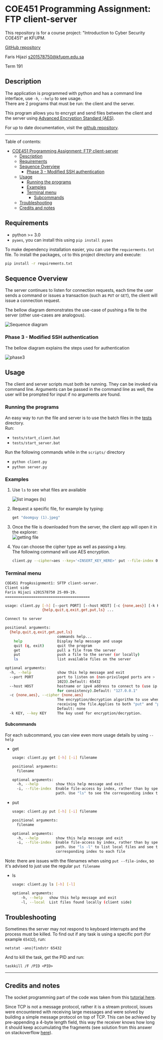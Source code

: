 # COE451 Programming Assignment: FTP client-server

This repository is for a course project: "Introduction to Cyber Security COE451" at KFUPM.

[GitHub repository](https://github.com/FarisHijazi/Secure-FileTransfer)

Faris Hijazi [s201578750@kfupm.edu.sa](mailto:s201578750@kfupm.edu.sa)

Term 191

## Description

The application is programmed with python and has a command line interface, use `-h`, `--help` to see usage.  
There are 2 programs that must be run: the client and the server.

This program allows you to encrypt and send files between the client and the server using [Advanced Encryption Standard (AES)](https://en.wikipedia.org/wiki/Advanced_Encryption_Standard).

For up to date documentation, visit the [github repository](https://github.com/FarisHijazi/Secure-FileTransfer).

----

Table of contents:

- [COE451 Programming Assignment: FTP client-server](#coe451-programming-assignment-ftp-client-server)
  - [Description](#description)
  - [Requirements](#requirements)
  - [Sequence Overview](#sequence-overview)
    - [Phase 3 - Modified SSH authentication](#phase-3---modified-ssh-authentication)
  - [Usage](#usage)
    - [Running the programs](#running-the-programs)
    - [Examples](#examples)
    - [Terminal menu](#terminal-menu)
      - [Subcommands](#subcommands)
  - [Troubleshooting](#troubleshooting)
  - [Credits and notes](#credits-and-notes)

## Requirements

- python >= 3.0
- `pyaes`, you can install this using `pip install pyaes`

To make dependency installation easier, you can use the `requierments.txt` file.
To install the packages, `cd` to this project directory and execute:

```sh
pip install -r requirements.txt
```

## Sequence Overview

The server continues to listen for connection requests, each time the user sends a command or issues a transaction (such as `PUT` or `GET`), the client will issue a connection request.

The bellow diagram demonstrates the use-case of pushing a file to the server (other use-cases are analogous).

![Sequence diagram](./docs/imgs/Sequence_diagram.svg)

### Phase 3 - Modified SSH authentication

The bellow diagram explains the steps used for authentication

![phase3](docs/imgs/phase3_diagram.png)

## Usage

The client and server scripts must both be running.
They can be invoked via command line.
Arguments can be passed in the command line as well, the user will be prompted for input if no arguments are found.

### Running the programs

An easy way to run the file and server is to use the batch files in the [tests](tests/) directory.  
Run:

- `tests/start_client.bat`
- `tests/start_server.bat`

Run the following commands while in the `scripts/` directory

- `python client.py`
- `python server.py`

### Examples

1. Use `ls` to see what files are available

    ![list images (ls)](./docs/imgs/ls.png)

2. Request a specific file, for example by typing:

    ```sh
    get "doomguy (1).jpeg"
    ```

3. Once the file is downloaded from the server, the client app will open it in the explorer:  
    ![getting file](./docs/imgs/getting_file2.png)
4. You can choose the cipher type as well as passing a key.  
   The following command will use AES encryption.

   ```sh
   client.py --cipher=aes --key='<INSERT_KEY_HERE>' put --file-index 0
   ```

### Terminal menu

```sh
COE451 ProgAssignment1: SFTP client-server.
Client side
Faris Hijazi s201578750 25-09-19.
=======================================

usage: client.py [-h] [--port PORT] [--host HOST] [-c {none,aes}] [-k KEY]
                 {help,quit,q,exit,get,put,ls} ...

Connect to server

positional arguments:
  {help,quit,q,exit,get,put,ls}
                        commands help...
    help                Display help message and usage
    quit (q, exit)      quit the program
    get                 pull a file from the server
    put                 push a file to the server (or locally)
    ls                  list available files on the server

optional arguments:
  -h, --help            show this help message and exit
  --port PORT           port to listen on (non-privileged ports are >
                        1023).Default: 65432
  --host HOST           hostname or ipv4 address to connect to (use ip address
                        for consistency).Default: "127.0.0.1"
  -c {none,aes}, --cipher {none,aes}
                        The encryption/decryption algorithm to use when
                        receiving the file.Applies to both "put" and "pull".
                        Default: none
  -k KEY, --key KEY     The key used for encryption/decryption.
```

#### Subcommands

For each subcommand, you can view even more usage details by using `--help`

- get

    ```sh
    usage: client.py get [-h] [-i] filename

    positional arguments:
      filename

    optional arguments:
      -h, --help        show this help message and exit
      -i, --file-index  Enable file-access by index, rather than by specifying the
                        path. Use "ls" to see the corresponding index to each file
    ```

- put

    ```sh
    usage: client.py put [-h] [-i] filename

    positional arguments:
      filename

    optional arguments:
      -h, --help        show this help message and exit
      -i, --file-index  Enable file-access by index, rather than by specifying the
                        path. Use "ls -l" to list local files and see the
                        corresponding index to each file
    ```

Note: there are issues with the filenames when using `put --file-index`, so it's advised to just use the regular `put filename`

- ls

    ```sh
    usage: client.py ls [-h] [-l]

    optional arguments:
        -h, --help   show this help message and exit
        -l, --local  List files found locally (client side)
    ```

## Troubleshooting

Sometimes the server may not respond to keyboard interrupts and the process must be killed.
To find out if any task is using a specific port (for example `65432`), run:

```
netstat -ano|findstr 65432
```

And to kill the task, get the PID and run:

```
taskkill /F /PID <PID>
```

----

## Credits and notes

The socket programming part of the code was taken from this [tutorial here](https://realpython.com/python-sockets/).

Since TCP is not a message protocol, rather it is a stream protocol, issues were encountered with receiving large messages and were solved by building a simple message protocol on top of TCP.
This can be achieved by pre-appending a 4-byte length field, this way the receiver knows how long it should keep accumulating the fragments (see solution from this answer on stackoverflow [here](https://stackoverflow.com/a/17668009/7771202)).
